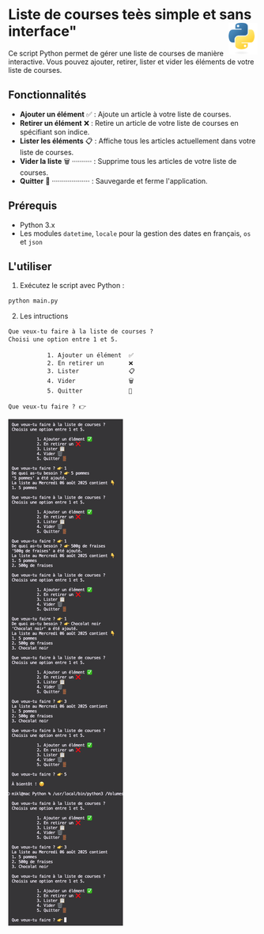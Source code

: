 # **Liste de courses teès simple et sans interface"**<a href="../../../"><img align="right" src="../../../assets/logo/Python-logo-notext.svg" alt="Python" height="64px"></a>
Ce script Python permet de gérer une liste de courses de manière interactive. Vous pouvez ajouter, retirer, lister et vider les éléments de votre liste de courses.

## **Fonctionnalités**
- **Ajouter un élément** ✅ : Ajoute un article à votre liste de courses.
- **Retirer un élément** ❌ : Retire un article de votre liste de courses en spécifiant son indice.
- **Lister les éléments** 📋 : Affiche tous les articles actuellement dans votre liste de courses.
- **Vider la liste** 🗑️ ·········· : Supprime tous les articles de votre liste de courses.
- **Quitter** 🚪 ··················· : Sauvegarde et ferme l'application.

## **Prérequis**
- Python 3.x
- Les modules `datetime`, `locale` pour la gestion des dates en français, `os` et `json`


## **L'utiliser**
1. Exécutez le script avec Python :
```py
python main.py
```
2. Les intructions
```
Que veux-tu faire à la liste de courses ?  
Choisi une option entre 1 et 5.  

           1. Ajouter un élément  ✅
           2. En retirer un       ❌ 
           3. Lister              📋 
           4. Vider               🗑️ 
           5. Quitter             🚪

Que veux-tu faire ? 👉  
```
![shopingList](screenshot.png)